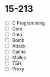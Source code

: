 # 15-213

- [ ] C Programming
- [ ] Cord
- [ ] Data
- [ ] Bomb
- [ ] Attack
- [ ] Cache
- [ ] Malloc
- [ ] TSH
- [ ] Proxy